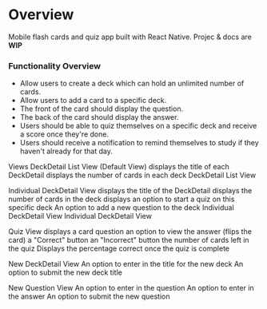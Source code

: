 # Overview
Mobile flash cards and quiz app built with React Native. Projec & docs are **WIP**

### Functionality Overview
- Allow users to create a deck which can hold an unlimited number of cards.
- Allow users to add a card to a specific deck.
- The front of the card should display the question.
- The back of the card should display the answer.
- Users should be able to quiz themselves on a specific deck and receive a score once they're done.
- Users should receive a notification to remind themselves to study if they haven't already for that day.

Views
DeckDetail List View (Default View)
displays the title of each DeckDetail
displays the number of cards in each deck
DeckDetail List View

Individual DeckDetail View
displays the title of the DeckDetail
displays the number of cards in the deck
displays an option to start a quiz on this specific deck
An option to add a new question to the deck
Individual DeckDetail View
Individual DeckDetail View

Quiz View
displays a card question
an option to view the answer (flips the card)
a "Correct" button
an "Incorrect" button
the number of cards left in the quiz
Displays the percentage correct once the quiz is complete


New DeckDetail View
An option to enter in the title for the new deck
An option to submit the new deck title

New Question View
An option to enter in the question
An option to enter in the answer
An option to submit the new question
